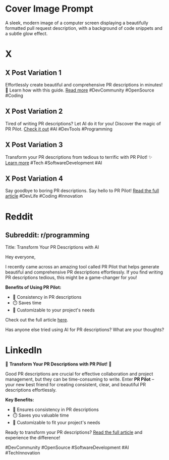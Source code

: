 # Cover Image Prompt
A sleek, modern image of a computer screen displaying a beautifully formatted pull request description, with a background of code snippets and a subtle glow effect.

# X

## X Post Variation 1
Effortlessly create beautiful and comprehensive PR descriptions in minutes! 🚀 Learn how with this guide. [Read more](https://dev.to/pr-pilot/mastering-pr-descriptions-make-your-prs-stand-out-efe) #DevCommunity #OpenSource #Coding

## X Post Variation 2
Tired of writing PR descriptions? Let AI do it for you! Discover the magic of PR Pilot. [Check it out](https://dev.to/pr-pilot/mastering-pr-descriptions-make-your-prs-stand-out-efe) #AI #DevTools #Programming

## X Post Variation 3
Transform your PR descriptions from tedious to terrific with PR Pilot! ✨ [Learn more](https://dev.to/pr-pilot/mastering-pr-descriptions-make-your-prs-stand-out-efe) #Tech #SoftwareDevelopment #AI

## X Post Variation 4
Say goodbye to boring PR descriptions. Say hello to PR Pilot! [Read the full article](https://dev.to/pr-pilot/mastering-pr-descriptions-make-your-prs-stand-out-efe) #DevLife #Coding #Innovation

# Reddit

## Subreddit: r/programming
Title: Transform Your PR Descriptions with AI

Hey everyone,

I recently came across an amazing tool called PR Pilot that helps generate beautiful and comprehensive PR descriptions effortlessly. If you find writing PR descriptions tedious, this might be a game-changer for you!

**Benefits of Using PR Pilot:**

- 📝 Consistency in PR descriptions
- ⏱️ Saves time
- 🎨 Customizable to your project's needs

Check out the full article [here](https://dev.to/pr-pilot/mastering-pr-descriptions-make-your-prs-stand-out-efe).

Has anyone else tried using AI for PR descriptions? What are your thoughts?

# LinkedIn

🚀 **Transform Your PR Descriptions with PR Pilot!** 🚀

Good PR descriptions are crucial for effective collaboration and project management, but they can be time-consuming to write. Enter **PR Pilot** – your new best friend for creating consistent, clear, and beautiful PR descriptions effortlessly.

**Key Benefits:**

- 📝 Ensures consistency in PR descriptions
- ⏱️ Saves you valuable time
- 🎨 Customizable to fit your project's needs

Ready to transform your PR descriptions? [Read the full article](https://dev.to/pr-pilot/mastering-pr-descriptions-make-your-prs-stand-out-efe) and experience the difference!

#DevCommunity #OpenSource #SoftwareDevelopment #AI #TechInnovation